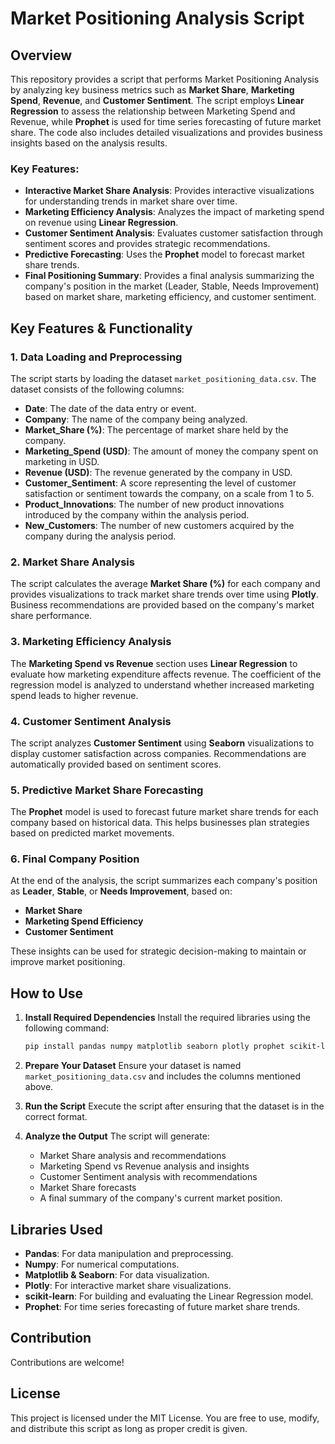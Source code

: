 
# Market Positioning Analysis Script

## Overview
This repository provides a script that performs Market Positioning Analysis by analyzing key business metrics such as **Market Share**, **Marketing Spend**, **Revenue**, and **Customer Sentiment**. The script employs **Linear Regression** to assess the relationship between Marketing Spend and Revenue, while **Prophet** is used for time series forecasting of future market share. The code also includes detailed visualizations and provides business insights based on the analysis results.

### Key Features:
- **Interactive Market Share Analysis**: Provides interactive visualizations for understanding trends in market share over time.
- **Marketing Efficiency Analysis**: Analyzes the impact of marketing spend on revenue using **Linear Regression**.
- **Customer Sentiment Analysis**: Evaluates customer satisfaction through sentiment scores and provides strategic recommendations.
- **Predictive Forecasting**: Uses the **Prophet** model to forecast market share trends.
- **Final Positioning Summary**: Provides a final analysis summarizing the company's position in the market (Leader, Stable, Needs Improvement) based on market share, marketing efficiency, and customer sentiment.

## Key Features & Functionality

### 1. Data Loading and Preprocessing
The script starts by loading the dataset `market_positioning_data.csv`. The dataset consists of the following columns:

- **Date**: The date of the data entry or event.
- **Company**: The name of the company being analyzed.
- **Market_Share (%)**: The percentage of market share held by the company.
- **Marketing_Spend (USD)**: The amount of money the company spent on marketing in USD.
- **Revenue (USD)**: The revenue generated by the company in USD.
- **Customer_Sentiment**: A score representing the level of customer satisfaction or sentiment towards the company, on a scale from 1 to 5.
- **Product_Innovations**: The number of new product innovations introduced by the company within the analysis period.
- **New_Customers**: The number of new customers acquired by the company during the analysis period.

### 2. Market Share Analysis
The script calculates the average **Market Share (%)** for each company and provides visualizations to track market share trends over time using **Plotly**. Business recommendations are provided based on the company's market share performance.

### 3. Marketing Efficiency Analysis
The **Marketing Spend vs Revenue** section uses **Linear Regression** to evaluate how marketing expenditure affects revenue. The coefficient of the regression model is analyzed to understand whether increased marketing spend leads to higher revenue.

### 4. Customer Sentiment Analysis
The script analyzes **Customer Sentiment** using **Seaborn** visualizations to display customer satisfaction across companies. Recommendations are automatically provided based on sentiment scores.

### 5. Predictive Market Share Forecasting
The **Prophet** model is used to forecast future market share trends for each company based on historical data. This helps businesses plan strategies based on predicted market movements.

### 6. Final Company Position
At the end of the analysis, the script summarizes each company's position as **Leader**, **Stable**, or **Needs Improvement**, based on:
- **Market Share**
- **Marketing Spend Efficiency**
- **Customer Sentiment**
  
These insights can be used for strategic decision-making to maintain or improve market positioning.

## How to Use

1. **Install Required Dependencies**
   Install the required libraries using the following command:
   ```bash
   pip install pandas numpy matplotlib seaborn plotly prophet scikit-learn
   ```

2. **Prepare Your Dataset**
   Ensure your dataset is named `market_positioning_data.csv` and includes the columns mentioned above.

3. **Run the Script**
   Execute the script after ensuring that the dataset is in the correct format.

4. **Analyze the Output**
   The script will generate:
   - Market Share analysis and recommendations
   - Marketing Spend vs Revenue analysis and insights
   - Customer Sentiment analysis with recommendations
   - Market Share forecasts
   - A final summary of the company's current market position.

## Libraries Used
- **Pandas**: For data manipulation and preprocessing.
- **Numpy**: For numerical computations.
- **Matplotlib & Seaborn**: For data visualization.
- **Plotly**: For interactive market share visualizations.
- **scikit-learn**: For building and evaluating the Linear Regression model.
- **Prophet**: For time series forecasting of future market share trends.

## Contribution
Contributions are welcome! 

## License
This project is licensed under the MIT License. You are free to use, modify, and distribute this script as long as proper credit is given.
